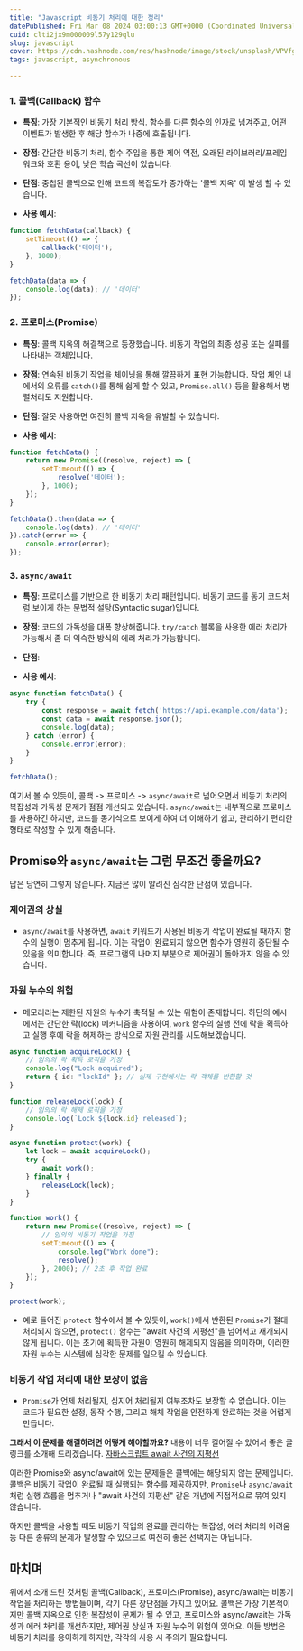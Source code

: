 ```yaml
---
title: "Javascript 비동기 처리에 대한 정리"
datePublished: Fri Mar 08 2024 03:00:13 GMT+0000 (Coordinated Universal Time)
cuid: clti2jx9m000009l57y129qlu
slug: javascript
cover: https://cdn.hashnode.com/res/hashnode/image/stock/unsplash/VPVfg1_wyNg/upload/789b6fb7ab1c1a69bf68e9d80753c6e0.jpeg
tags: javascript, asynchronous

---
```


### 1\. 콜백(Callback) 함수

* **특징**: 가장 기본적인 비동기 처리 방식. 함수를 다른 함수의 인자로 넘겨주고, 어떤 이벤트가 발생한 후 해당 함수가 나중에 호출됩니다.
    
* **장점**: 간단한 비동기 처리, 함수 주입을 통한 제어 역전, 오래된 라이브러리/프레임워크와 호환 용이, 낮은 학습 곡선이 있습니다.
    
* **단점**: 중첩된 콜백으로 인해 코드의 복잡도가 증가하는 '콜백 지옥' 이 발생 할 수 있습니다.
    
* **사용 예시**:
    

```javascript
function fetchData(callback) {
    setTimeout(() => {
        callback('데이터');
    }, 1000);
}

fetchData(data => {
    console.log(data); // '데이터'
});
```

### 2\. 프로미스(Promise)

* **특징**: 콜백 지옥의 해결책으로 등장했습니다. 비동기 작업의 최종 성공 또는 실패를 나타내는 객체입니다.
    
* **장점**: 연속된 비동기 작업을 체이닝을 통해 깔끔하게 표현 가능합니다. 작업 체인 내에서의 오류를 `catch()`를 통해 쉽게 할 수 있고, `Promise.all()` 등을 활용해서 병렬처리도 지원합니다.
    
* **단점**: 잘못 사용하면 여전히 콜백 지옥을 유발할 수 있습니다.
    
* **사용 예시**:
    

```javascript
function fetchData() {
    return new Promise((resolve, reject) => {
        setTimeout(() => {
            resolve('데이터');
        }, 1000);
    });
}

fetchData().then(data => {
    console.log(data); // '데이터'
}).catch(error => {
    console.error(error);
});
```

### 3\. `async/await`

* **특징**: 프로미스를 기반으로 한 비동기 처리 패턴입니다. 비동기 코드를 동기 코드처럼 보이게 하는 문법적 설탕(Syntactic sugar)입니다.
    
* **장점**: 코드의 가독성을 대폭 향상해줍니다. `try/catch` 블록을 사용한 에러 처리가 가능해서 좀 더 익숙한 방식의 에러 처리가 가능합니다.
    
* **단점**:
    
* **사용 예시**:
    

```javascript
async function fetchData() {
    try {
        const response = await fetch('https://api.example.com/data');
        const data = await response.json();
        console.log(data);
    } catch (error) {
        console.error(error);
    }
}

fetchData();
```

여기서 볼 수 있듯이, 콜백 -&gt; 프로미스 -&gt; `async/await`로 넘어오면서 비동기 처리의 복잡성과 가독성 문제가 점점 개선되고 있습니다. `async/await`는 내부적으로 프로미스를 사용하긴 하지만, 코드를 동기식으로 보이게 하여 더 이해하기 쉽고, 관리하기 편리한 형태로 작성할 수 있게 해줍니다.

## Promise와 `async/await`는 그럼 무조건 좋을까요?

답은 당연히 그렇지 않습니다. 지금은 많이 알려진 심각한 단점이 있습니다.

### **제어권의 상실**

* `async/await`를 사용하면, `await` 키워드가 사용된 비동기 작업이 완료될 때까지 함수의 실행이 멈추게 됩니다. 이는 작업이 완료되지 않으면 함수가 영원히 중단될 수 있음을 의미합니다. 즉, 프로그램의 나머지 부분으로 제어권이 돌아가지 않을 수 있습니다.
    

### 자원 누수의 위험

* 메모리라는 제한된 자원의 누수가 축적될 수 있는 위험이 존재합니다. 하단의 예시에서는 간단한 락(lock) 메커니즘을 사용하여, `work` 함수의 실행 전에 락을 획득하고 실행 후에 락을 해제하는 방식으로 자원 관리를 시도해보겠습니다.
    

```typescript
async function acquireLock() {
    // 임의의 락 획득 로직을 가정
    console.log("Lock acquired");
    return { id: "lockId" }; // 실제 구현에서는 락 객체를 반환할 것
}

function releaseLock(lock) {
    // 임의의 락 해제 로직을 가정
    console.log(`Lock ${lock.id} released`);
}

async function protect(work) {
    let lock = await acquireLock();
    try {
        await work();
    } finally {
        releaseLock(lock);
    }
}

function work() {
    return new Promise((resolve, reject) => {
        // 임의의 비동기 작업을 가정
        setTimeout(() => {
            console.log("Work done");
            resolve();
        }, 2000); // 2초 후 작업 완료
    });
}

protect(work);
```

* 예로 들어진 `protect` 함수에서 볼 수 있듯이, `work()`에서 반환된 `Promise`가 절대 처리되지 않으면, `protect()` 함수는 "await 사건의 지평선"을 넘어서고 재개되지 않게 됩니다. 이는 초기에 획득한 자원이 영원히 해제되지 않음을 의미하며, 이러한 자원 누수는 시스템에 심각한 문제를 일으킬 수 있습니다.
    

### 비동기 작업 처리에 대한 보장이 없음

* `Promise`가 언제 처리될지, 심지어 처리될지 여부조차도 보장할 수 없습니다. 이는 코드가 필요한 설정, 동작 수행, 그리고 해체 작업을 안전하게 완료하는 것을 어렵게 만듭니다.
    

**그래서 이 문제를 해결하려면 어떻게 해야할까요?** 내용이 너무 길어질 수 있어서 좋은 글 링크를 소개해 드리겠습니다. [자바스크립트 await 사건의 지평선](https://velog.io/@sehyunny/await-event-horizon)

이러한 Promise와 async/await에 있는 문제들은 콜백에는 해당되지 않는 문제입니다. 콜백은 비동기 작업이 완료될 때 실행되는 함수를 제공하지만, `Promise`나 `async/await`처럼 실행 흐름을 멈추거나 "await 사건의 지평선" 같은 개념에 직접적으로 묶여 있지 않습니다.

하지만 콜백을 사용할 때도 비동기 작업의 완료를 관리하는 복잡성, 에러 처리의 어려움 등 다른 종류의 문제가 발생할 수 있으므로 여전히 좋은 선택지는 아닙니다.

## 마치며

위에서 소개 드린 것처럼 콜백(Callback), 프로미스(Promise), async/await는 비동기 작업을 처리하는 방법들이며, 각기 다른 장단점을 가지고 있어요. 콜백은 가장 기본적이지만 콜백 지옥으로 인한 복잡성이 문제가 될 수 있고, 프로미스와 async/await는 가독성과 에러 처리를 개선하지만, 제어권 상실과 자원 누수의 위험이 있어요. 이들 방법은 비동기 처리를 용이하게 하지만, 각각의 사용 시 주의가 필요합니다.